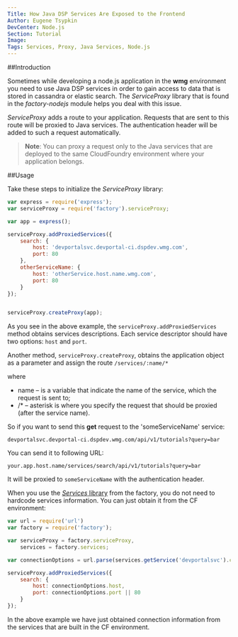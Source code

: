 ```yaml
---
Title: How Java DSP Services Are Exposed to the Frontend
Author: Eugene Tsypkin
DevCenter: Node.js
Section: Tutorial
Image: 
Tags: Services, Proxy, Java Services, Node.js
---
```


##Introduction

Sometimes while developing a node.js application in the **wmg** environment you need to use Java DSP services in order to gain access to data that is stored in cassandra or elastic search. The *ServiceProxy* library that is found in the *factory-nodejs* module helps you deal with this issue.

*ServiceProxy* adds a route to your application. Requests that are sent to this route will be proxied to Java services. The authentication header will be added to such a request automatically.

>**Note**: You can proxy a request only to the Java services that are deployed to the same CloudFoundry environment where your application belongs.

##Usage

Take these steps to initialize the *ServiceProxy* library:

```js
var express = require('express');
var serviceProxy = require('factory').serviceProxy;

var app = express();

serviceProxy.addProxiedServices({
    search: {
        host: 'devportalsvc.devportal-ci.dspdev.wmg.com',
        port: 80
    },
    otherServiceName: {
        host: 'otherService.host.name.wmg.com',
        port: 80
    }
});


serviceProxy.createProxy(app);

```

As you see in the above example, the `serviceProxy.addProxiedServices` method obtains services descriptions. Each service descriptor should have two options: `host` and `port`.

Another method, `serviceProxy.createProxy`, obtains the application object as a parameter and assign the route `/services/:name/*` 

where 

- name – is a variable that indicate the name of the service, which the request is sent to;
- /* – asterisk is where you specify the request that should be proxied (after the service name). 

So if you want to send this **get** request to the 'someServiceName' service:

`devportalsvc.devportal-ci.dspdev.wmg.com/api/v1/tutorials?query=bar`

You can send it to following URL:

`your.app.host.name/services/search/api/v1/tutorials?query=bar`

It will be proxied to `someServiceName` with the authentication header.


When you use the [*Services* library][1] from the factory, you do not need to hardcode services information. 
You can just obtain it from the CF environment:

```js
var url = require('url')
var factory = require('factory');

var serviceProxy = factory.serviceProxy,
    services = factory.services;

var connectionOptions = url.parse(services.getService('devportalsvc').credentials.conn);

serviceProxy.addProxiedServices({
    search: {
        host: connectionOptions.host,
        port: connectionOptions.port || 80
    }
});

```
In the above example we have just obtained connection information from the services that are built in the CF environment.

[1]: http://devportal.devportal-ci.dspdev.wmg.com/docs/nodejs/tutorial/binding_to_services_in_cloud_foundry
